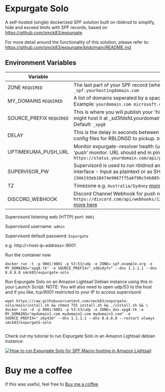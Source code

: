 # Expurgate Solo
 A self-hosted (single) dockerized SPF solution built on rbldnsd to simplify, hide and exceed limits with SPF records, based on https://github.com/smck83/expurgate

 For more detail around the functionality of this solution, please refer to: https://github.com/smck83/expurgate/blob/main/README.md

## Environment Variables


| Variable | Description |
| ------------- | ------------- |
| ZONE `REQUIRED` | The last part of your SPF record (where rbldnsd is hosted) EXAMPLE: `_spf.yourhostingdomain.com`|
| MY_DOMAINS `REQUIRED` | A list of domains seperated by a space that you want config files to be generated for. Example: `yourdomain.com microsoft.com github.com`|
| SOURCE_PREFIX `REQUIRED` | This is where you will publish your 'hidden' SPF record; the source of truth e.g. you might host it at _sd3fdsfd.yourdomain.com( so will be SOURCE_PREFIX=_sd3fdsfd) Default: `_xpg8` |
| DELAY | This is the delay in seconds between running the script to generate new RBLDNSD config files for RBLDNSD to pickup. `DEFAULT: 300` |
| UPTIMEKUMA_PUSH_URL | Monitor expurgate-resolver health (uptime and time per loop) with an [Uptime Kuma](https://github.com/louislam/uptime-kuma) 'push' monitor. URL should end in ping= Example: `https://status.yourdomain.com/api/push/D0A90al0HA?status=up&msg=OK&ping=` |
| SUPERVISOR_PW | Supervisord is used to run rbldnsd and resolver. Set the password for the web interface - Input as plaintext or as SHA1. e.g. `{SHA}93eb18474e9067ff5a6f98c54b8854026cee02cb` -  DEFAULT: `Expurgate`|
| TZ | Timezone e.g. `Australia/Sydney` [more here](https://en.wikipedia.org/wiki/List_of_tz_database_time_zones)|
| DISCORD_WEBHOOK | Discord Channel Webhook for push notifications e.g. `https://discord.com/api/webhooks/123456789101112/ZXhwdXJnYXRlIGlzIGFtYXppbmcgOik` [more here](https://support.discord.com/hc/en-us/articles/228383668-Intro-to-Webhooks)|


Supervisord listening web (HTTP) port: `9001`

Supervisord username: `admin`

Supervisord default password: `Expurgate`

e.g. http://\<host-ip-address\>:9001

Run the container now

`docker run -t -p 9001:9001 -p 53:53/udp -e ZONE=_spf.example.org -e MY_DOMAINS="xpg8.tk" -e SOURCE_PREFIX="_sd6sdyfn" --dns 1.1.1.1 --dns 8.8.8.8 smck83/expurgate-solo`

Run Expurgate Solo on an Amazon Lightsail Debian instance using this in your Launch Script:
NOTE: You will also need to open udp/53 to the host and if you like, tcp/9001 restricted to your IP to access supervisord
````
wget https://raw.githubusercontent.com/smck83/expurgate-solo/main/install.sh && chmod 755 install.sh && ./install.sh && \
docker run -d -p 9001:9001 -p 53:53/udp -e ZONE=_dns.xpg8.tk -e MY_DOMAINS="mydomain1.com mydomain2.com mydomain3.com" -e SOURCE_PREFIX="_z6y43d" --dns 1.1.1.1 --dns 8.8.8.8 --restart always smck83/expurgate-solo


````

Check out my tutorial to run Expurgate Solo in an Amazon Lightsail debian instance:

[![How to run Expurgate Solo for SPF Macro hosting in Amazon Lightsail](https://img.youtube.com/vi/MeUNizXkdU8/0.jpg)](https://www.youtube.com/watch?v=MeUNizXkdU8)


# Buy me a coffee
If this was useful, feel free to [Buy me a coffee](https://www.buymeacoffee.com/smc83)
